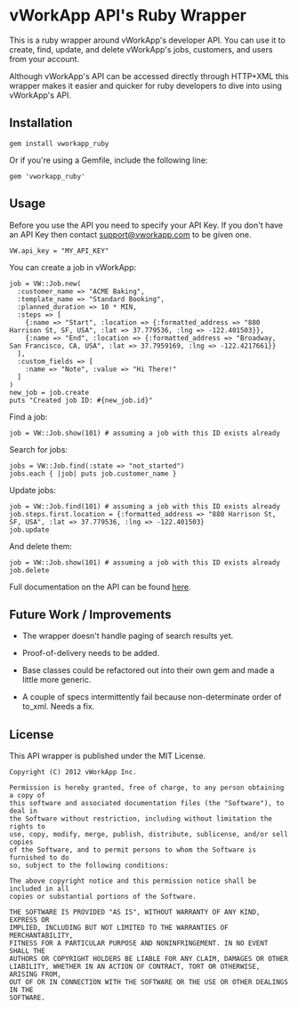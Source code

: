 # vWorkApp API's Ruby Wrapper

This is a ruby wrapper around vWorkApp's developer API. You can use it to create, find, update, and delete vWorkApp's jobs, customers, and users from your account.

Although vWorkApp's API can be accessed directly through HTTP+XML this wrapper makes it easier and quicker for ruby developers to dive into using vWorkApp's API.

## Installation

    gem install vworkapp_ruby

Or if you're using a Gemfile, include the following line:

    gem 'vworkapp_ruby'

## Usage

Before you use the API you need to specify your API Key. If you don't have an API Key then contact support@vworkapp.com to be given one.

    VW.api_key = "MY_API_KEY"
  
You can create a job in vWorkApp: 

    job = VW::Job.new(
      :customer_name => "ACME Baking", 
      :template_name => "Standard Booking",
      :planned_duration => 10 * MIN,
      :steps => [
        {:name => "Start", :location => {:formatted_address => "880 Harrison St, SF, USA", :lat => 37.779536, :lng => -122.401503}},
        {:name => "End", :location => {:formatted_address => "Broadway, San Francisco, CA, USA", :lat => 37.7959169, :lng => -122.4217661}}
      ],
      :custom_fields => [
        :name => "Note", :value => "Hi There!"
      ]
    )
    new_job = job.create
    puts "Created job ID: #{new_job.id}"

Find a job:

    job = VW::Job.show(101) # assuming a job with this ID exists already

Search for jobs:

    jobs = VW::Job.find(:state => "not_started")
    jobs.each { |job| puts job.customer_name }

Update jobs:

    job = VW::Job.find(101) # assuming a job with this ID exists already
    job.steps.first.location = {:formatted_address => "880 Harrison St, SF, USA", :lat => 37.779536, :lng => -122.401503}
    job.update

And delete them:

    job = VW::Job.show(101) # assuming a job with this ID exists already
    job.delete

Full documentation on the API can be found [here](http://api.vworkapp.com/api/).

## Future Work / Improvements

- The wrapper doesn't handle paging of search results yet.

- Proof-of-delivery needs to be added.

- Base classes could be refactored out into their own gem and made a little more generic.

- A couple of specs intermittently fail because non-determinate order of to_xml. Needs a fix.

## License

This API wrapper is published under the MIT License.

    Copyright (C) 2012 vWorkApp Inc.

    Permission is hereby granted, free of charge, to any person obtaining a copy of
    this software and associated documentation files (the "Software"), to deal in
    the Software without restriction, including without limitation the rights to
    use, copy, modify, merge, publish, distribute, sublicense, and/or sell copies
    of the Software, and to permit persons to whom the Software is furnished to do
    so, subject to the following conditions:

    The above copyright notice and this permission notice shall be included in all
    copies or substantial portions of the Software.

    THE SOFTWARE IS PROVIDED "AS IS", WITHOUT WARRANTY OF ANY KIND, EXPRESS OR
    IMPLIED, INCLUDING BUT NOT LIMITED TO THE WARRANTIES OF MERCHANTABILITY,
    FITNESS FOR A PARTICULAR PURPOSE AND NONINFRINGEMENT. IN NO EVENT SHALL THE
    AUTHORS OR COPYRIGHT HOLDERS BE LIABLE FOR ANY CLAIM, DAMAGES OR OTHER
    LIABILITY, WHETHER IN AN ACTION OF CONTRACT, TORT OR OTHERWISE, ARISING FROM,
    OUT OF OR IN CONNECTION WITH THE SOFTWARE OR THE USE OR OTHER DEALINGS IN THE
    SOFTWARE.
